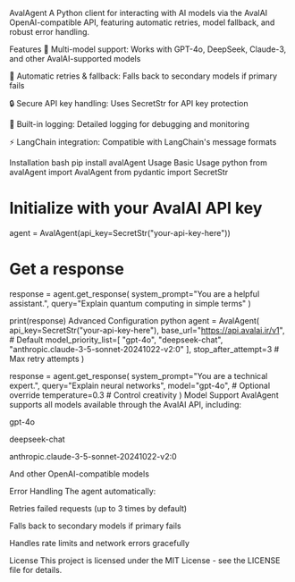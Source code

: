 AvalAgent
A Python client for interacting with AI models via the AvalAI OpenAI-compatible API, featuring automatic retries, model fallback, and robust error handling.

Features
🚀 Multi-model support: Works with GPT-4o, DeepSeek, Claude-3, and other AvalAI-supported models

🔄 Automatic retries & fallback: Falls back to secondary models if primary fails

🔒 Secure API key handling: Uses SecretStr for API key protection

📝 Built-in logging: Detailed logging for debugging and monitoring

⚡ LangChain integration: Compatible with LangChain's message formats

Installation
bash
pip install avalAgent
Usage
Basic Usage
python
from avalAgent import AvalAgent
from pydantic import SecretStr

# Initialize with your AvalAI API key
agent = AvalAgent(api_key=SecretStr("your-api-key-here"))

# Get a response
response = agent.get_response(
    system_prompt="You are a helpful assistant.",
    query="Explain quantum computing in simple terms"
)

print(response)
Advanced Configuration
python
agent = AvalAgent(
    api_key=SecretStr("your-api-key-here"),
    base_url="https://api.avalai.ir/v1",  # Default
    model_priority_list=[
        "gpt-4o",
        "deepseek-chat",
        "anthropic.claude-3-5-sonnet-20241022-v2:0"
    ],
    stop_after_attempt=3  # Max retry attempts
)

response = agent.get_response(
    system_prompt="You are a technical expert.",
    query="Explain neural networks",
    model="gpt-4o",  # Optional override
    temperature=0.3  # Control creativity
)
Model Support
AvalAgent supports all models available through the AvalAI API, including:

gpt-4o

deepseek-chat

anthropic.claude-3-5-sonnet-20241022-v2:0

And other OpenAI-compatible models

Error Handling
The agent automatically:

Retries failed requests (up to 3 times by default)

Falls back to secondary models if primary fails

Handles rate limits and network errors gracefully

License
This project is licensed under the MIT License - see the LICENSE file for details.